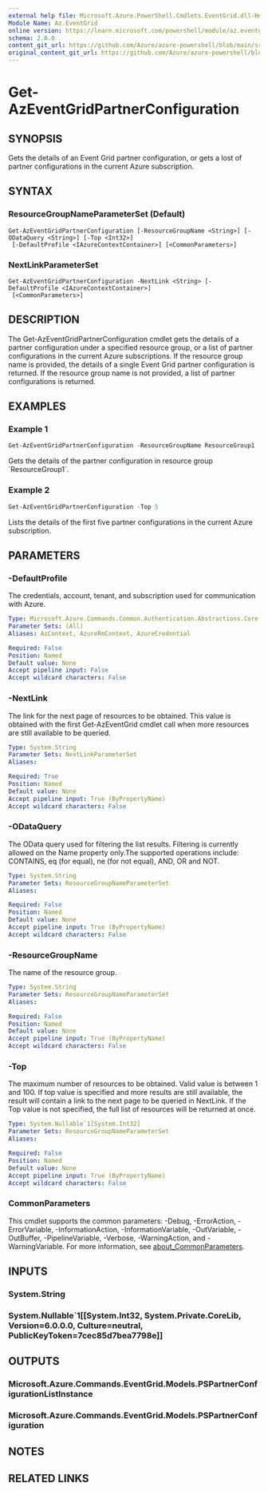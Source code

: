 ```yaml
---
external help file: Microsoft.Azure.PowerShell.Cmdlets.EventGrid.dll-Help.xml
Module Name: Az.EventGrid
online version: https://learn.microsoft.com/powershell/module/az.eventgrid/get-azeventgridpartnerconfiguration
schema: 2.0.0
content_git_url: https://github.com/Azure/azure-powershell/blob/main/src/EventGrid/EventGrid/help/Get-AzEventGridPartnerConfiguration.md
original_content_git_url: https://github.com/Azure/azure-powershell/blob/main/src/EventGrid/EventGrid/help/Get-AzEventGridPartnerConfiguration.md
---
```


# Get-AzEventGridPartnerConfiguration

## SYNOPSIS
Gets the details of an Event Grid partner configuration, or gets a lost of partner configurations in the current Azure subscription.

## SYNTAX

### ResourceGroupNameParameterSet (Default)
```
Get-AzEventGridPartnerConfiguration [-ResourceGroupName <String>] [-ODataQuery <String>] [-Top <Int32>]
 [-DefaultProfile <IAzureContextContainer>] [<CommonParameters>]
```

### NextLinkParameterSet
```
Get-AzEventGridPartnerConfiguration -NextLink <String> [-DefaultProfile <IAzureContextContainer>]
 [<CommonParameters>]
```

## DESCRIPTION
 The Get-AzEventGridPartnerConfiguration cmdlet gets the details of a partner configuration under a specified resource group, or a list of partner configurations in the current Azure subscriptions.
 If the resource group name is provided, the details of a single Event Grid partner configuration is returned.
 If the resource group name is not provided, a list of partner configurations is returned.

## EXAMPLES

### Example 1
```powershell
Get-AzEventGridPartnerConfiguration -ResourceGroupName ResourceGroup1
```

Gets the details of the partner configuration in resource group \`ResourceGroup1\`.

### Example 2
```powershell
Get-AzEventGridPartnerConfiguration -Top 5
```

Lists the details of the first five partner configurations in the current Azure subscription.

## PARAMETERS

### -DefaultProfile
The credentials, account, tenant, and subscription used for communication with Azure.

```yaml
Type: Microsoft.Azure.Commands.Common.Authentication.Abstractions.Core.IAzureContextContainer
Parameter Sets: (All)
Aliases: AzContext, AzureRmContext, AzureCredential

Required: False
Position: Named
Default value: None
Accept pipeline input: False
Accept wildcard characters: False
```

### -NextLink
The link for the next page of resources to be obtained.
This value is obtained with the first Get-AzEventGrid cmdlet call when more resources are still available to be queried.

```yaml
Type: System.String
Parameter Sets: NextLinkParameterSet
Aliases:

Required: True
Position: Named
Default value: None
Accept pipeline input: True (ByPropertyName)
Accept wildcard characters: False
```

### -ODataQuery
The OData query used for filtering the list results.
Filtering is currently allowed on the Name property only.The supported operations include: CONTAINS, eq (for equal), ne (for not equal), AND, OR and NOT.

```yaml
Type: System.String
Parameter Sets: ResourceGroupNameParameterSet
Aliases:

Required: False
Position: Named
Default value: None
Accept pipeline input: True (ByPropertyName)
Accept wildcard characters: False
```

### -ResourceGroupName
The name of the resource group.

```yaml
Type: System.String
Parameter Sets: ResourceGroupNameParameterSet
Aliases:

Required: False
Position: Named
Default value: None
Accept pipeline input: True (ByPropertyName)
Accept wildcard characters: False
```

### -Top
The maximum number of resources to be obtained.
Valid value is between 1 and 100.
If top value is specified and more results are still available, the result will contain a link to the next page to be queried in NextLink.
If the Top value is not specified, the full list of resources will be returned at once.

```yaml
Type: System.Nullable`1[System.Int32]
Parameter Sets: ResourceGroupNameParameterSet
Aliases:

Required: False
Position: Named
Default value: None
Accept pipeline input: True (ByPropertyName)
Accept wildcard characters: False
```

### CommonParameters
This cmdlet supports the common parameters: -Debug, -ErrorAction, -ErrorVariable, -InformationAction, -InformationVariable, -OutVariable, -OutBuffer, -PipelineVariable, -Verbose, -WarningAction, and -WarningVariable. For more information, see [about_CommonParameters](http://go.microsoft.com/fwlink/?LinkID=113216).

## INPUTS

### System.String

### System.Nullable`1[[System.Int32, System.Private.CoreLib, Version=6.0.0.0, Culture=neutral, PublicKeyToken=7cec85d7bea7798e]]

## OUTPUTS

### Microsoft.Azure.Commands.EventGrid.Models.PSPartnerConfigurationListInstance

### Microsoft.Azure.Commands.EventGrid.Models.PSPartnerConfiguration

## NOTES

## RELATED LINKS
